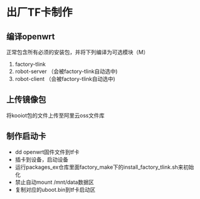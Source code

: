 # 出厂TF卡制作

## 编译openwrt

正常包含所有必须的安装包，并将下列编译为可选模块（M）

1. factory-tlink
2. robot-server （会被factory-tlink自动选中)
3. robot-client （会被factory-tlink自动选中)

## 上传镜像包

将kooiot包的文件上传至阿里云oss文件库

## 制作启动卡

* dd openwrt固件文件到tf卡
* 插卡到设备，启动设备
* 运行packages_ex仓库里面factory_make下的install_factory_tlink.sh来初始化
* 禁止自动mount /mnt/data数据区
* 复制对应的uboot.bin到tf卡启动区